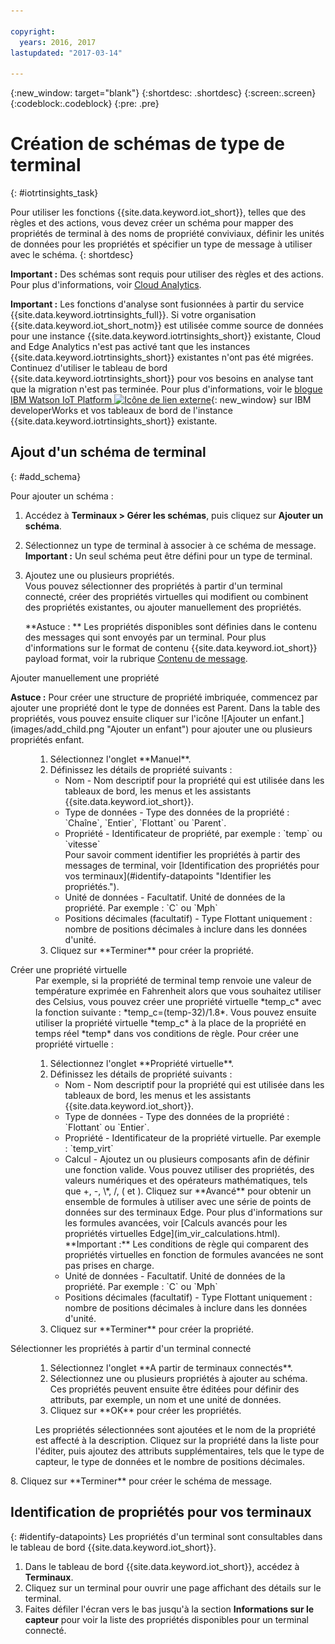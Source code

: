 ```yaml
---

copyright:
  years: 2016, 2017
lastupdated: "2017-03-14"

---
```


{:new_window: target="blank"}
{:shortdesc: .shortdesc}
{:screen:.screen}
{:codeblock:.codeblock}
{:pre: .pre}

# Création de schémas de type de terminal
{: #iotrtinsights_task}

Pour utiliser les fonctions {{site.data.keyword.iot_short}}, telles que des règles et des actions, vous devez créer un schéma pour mapper des propriétés de terminal à des noms de propriété conviviaux, définir les unités de données pour les propriétés et spécifier un type de message à utiliser avec le schéma.
{: shortdesc}

**Important :** Des schémas sont requis pour utiliser des règles et des actions. Pour plus d'informations, voir [Cloud Analytics](cloud_analytics.html#rules).

**Important :** Les fonctions d'analyse sont fusionnées à partir du service {{site.data.keyword.iotrtinsights_full}}. Si votre organisation {{site.data.keyword.iot_short_notm}} est utilisée comme source de données pour une instance {{site.data.keyword.iotrtinsights_short}} existante, Cloud and Edge Analytics n'est pas activé tant que les instances {{site.data.keyword.iotrtinsights_short}} existantes n'ont pas été migrées. Continuez d'utiliser le tableau de bord {{site.data.keyword.iotrtinsights_short}} pour vos besoins en analyse tant que la migration n'est pas terminée. Pour plus d'informations, voir le [blogue IBM Watson IoT Platform ![Icône de lien externe](../../icons/launch-glyph.svg "External link icon")](https://developer.ibm.com/iotplatform/2016/04/28/iot-real-time-insights-and-watson-iot-platform-a-match-made-in-heaven/){: new_window} sur IBM developerWorks et vos tableaux de bord de l'instance {{site.data.keyword.iotrtinsights_short}} existante.  

## Ajout d'un schéma de terminal
{: #add_schema}

Pour ajouter un schéma :  
1. Accédez à **Terminaux > Gérer les schémas**, puis cliquez sur **Ajouter un schéma**.  
2. Sélectionnez un type de terminal à associer à ce schéma de message. **Important :** Un seul schéma peut être défini pour un type de terminal.

3. Ajoutez une ou plusieurs propriétés.  
    Vous pouvez sélectionner des propriétés à partir d'un terminal connecté, créer des propriétés virtuelles qui modifient ou combinent des propriétés existantes, ou ajouter manuellement des propriétés.  

    **Astuce : ** Les propriétés disponibles sont définies dans le contenu des messages qui sont envoyés par un terminal. Pour plus d'informations sur le format de contenu {{site.data.keyword.iot_short}} payload format, voir la rubrique [Contenu de message](reference/mqtt/index.html#message-payloadl "Contenu de message.").   
  <dl>
  <dt>Ajouter manuellement une propriété</dt>
  <p><b>Astuce :</b> Pour créer une structure de propriété imbriquée, commencez par ajouter une propriété dont le type de données est Parent. Dans la table des propriétés, vous pouvez ensuite cliquer sur l'icône ![Ajouter un enfant.](images/add_child.png "Ajouter un enfant") pour ajouter une ou plusieurs propriétés enfant.</p>
  <dd>
  <ol>
    <li>Sélectionnez l'onglet **Manuel**.</li>
    <li>Définissez les détails de propriété suivants :
    <ul>  
      <li>Nom - Nom descriptif pour la propriété qui est utilisée dans les tableaux de bord, les menus et les assistants {{site.data.keyword.iot_short}}.</li>
      <li>Type de données - Type des données de la propriété :  
   `Chaîne`, `Entier`, `Flottant` ou `Parent`.</li>
   <!--<li>Event - A specific event to collect data for. Leave blank to collect for all events.</li>-->
   <li>Propriété - Identificateur de propriété, par exemple :  
 `temp` ou `vitesse`  </br> Pour savoir comment identifier les propriétés à partir des messages de terminal, voir [Identification des propriétés pour vos terminaux](#identify-datapoints "Identifier les propriétés.").</li>
  <li>Unité de données - Facultatif. Unité de données de la propriété. Par exemple :  
     `C` ou `Mph`  </li>
     <li> Positions décimales (facultatif) - Type Flottant uniquement : nombre de positions décimales à inclure dans les données d'unité.</li>
    </ul>
    </li>
    <li>Cliquez sur **Terminer** pour créer la propriété.</li>
  </ol>
  </dd>
  <dt>Créer une propriété virtuelle</dt>
  <dd> Par exemple, si la propriété de terminal temp renvoie une valeur de température exprimée en Fahrenheit alors que vous souhaitez utiliser des Celsius, vous pouvez créer une propriété virtuelle *temp_c* avec la fonction suivante : *temp_c=(temp-32)/1.8*. Vous pouvez ensuite utiliser la propriété virtuelle *temp_c* à la place de la propriété en temps réel *temp* dans vos conditions de règle.  
  Pour créer une propriété virtuelle :
  <ol>
    <li>Sélectionnez l'onglet **Propriété virtuelle**.</li>  
    <li>Définissez les détails de propriété suivants :
    <ul>
    <li>Nom - Nom descriptif pour la propriété qui est utilisée dans les tableaux de bord, les menus et les assistants {{site.data.keyword.iot_short}}.</li>
    <li>Type de données - Type des données de la propriété :  
 `Flottant` ou `Entier`.</li>
 <li>Propriété - Identificateur de la propriété virtuelle. Par exemple :  
`temp_virt`</li>
    <li>Calcul - Ajoutez un ou plusieurs composants afin de définir une fonction valide. Vous pouvez utiliser des propriétés, des valeurs numériques et des opérateurs mathématiques, tels que +, -, \*, /, ( et ).  
    Cliquez sur **Avancé** pour obtenir un ensemble de formules à utiliser avec une série de points de données sur des terminaux Edge. Pour plus d'informations sur les formules avancées, voir [Calculs avancés pour les propriétés virtuelles Edge](im_vir_calculations.html).  
    **Important :** Les conditions de règle qui comparent des propriétés virtuelles en fonction de formules avancées ne sont pas prises en charge.</li>
    <li>Unité de données - Facultatif. Unité de données de la propriété. Par exemple : `C` ou `Mph`</li>
    <li> Positions décimales (facultatif) - Type Flottant uniquement : nombre de positions décimales à inclure dans les données d'unité.</li>
   </ul>
   </li>
   <li>Cliquez sur **Terminer** pour créer la propriété.</li>
  </ol>
  </dd>
  <dt>Sélectionner les propriétés à partir d'un terminal connecté</dt>
  <dd>
  <ol>
    <li>Sélectionnez l'onglet **A partir de terminaux connectés**.</li>  
    <li>Sélectionnez une ou plusieurs propriétés à ajouter au schéma. Ces propriétés peuvent ensuite être éditées pour définir des attributs, par exemple, un nom et une unité de données.  
<!--**Important:** Each property must be unique for a schema. If you select multiple occurrences of the same property for different events, only one of the selected properties is added to the schema.</li>-->
  <li>Cliquez sur **OK** pour créer les propriétés.</li>
  </ol>
  </dd>
    <dd>Les propriétés sélectionnées sont ajoutées et le nom de la propriété est affecté à la description. Cliquez sur la propriété dans la liste pour l'éditer, puis ajoutez des attributs supplémentaires, tels que le type de capteur, le type de données et le nombre de positions décimales.</dd>
  </dl>
8. Cliquez sur **Terminer** pour créer le schéma de message.

## Identification de propriétés pour vos terminaux
{: #identify-datapoints}
   Les propriétés d'un terminal sont consultables dans le tableau de bord {{site.data.keyword.iot_short}}.

1. Dans le tableau de bord {{site.data.keyword.iot_short}}, accédez à **Terminaux**.
2. Cliquez sur un terminal pour ouvrir une page affichant des détails sur le terminal.
3. Faites défiler l'écran vers le bas jusqu'à la section **Informations sur le capteur** pour voir la liste des propriétés disponibles pour un terminal connecté.
